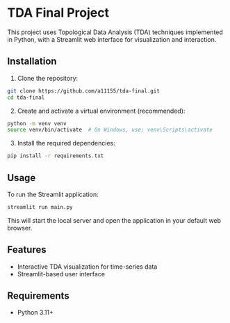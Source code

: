 # TDA Final Project

This project uses Topological Data Analysis (TDA) techniques implemented in Python, with a Streamlit web interface for visualization and interaction.

## Installation

1. Clone the repository:
```bash
git clone https://github.com/a11155/tda-final.git
cd tda-final
```

2. Create and activate a virtual environment (recommended):
```bash
python -m venv venv
source venv/bin/activate  # On Windows, use: venv\Scripts\activate
```

3. Install the required dependencies:
```bash
pip install -r requirements.txt
```

## Usage

To run the Streamlit application:

```bash
streamlit run main.py
```

This will start the local server and open the application in your default web browser.

## Features

- Interactive TDA visualization for time-series data
- Streamlit-based user interface

## Requirements

- Python 3.11+

